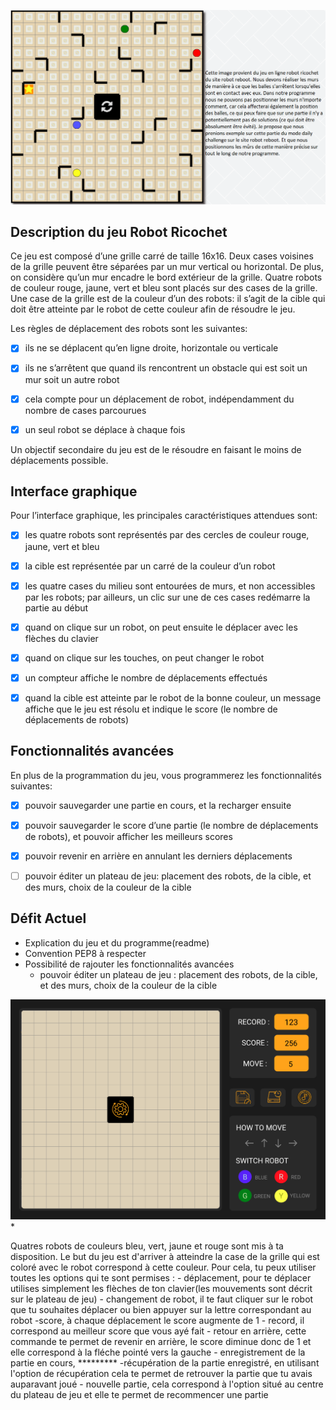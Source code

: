 ![](img/exemple_de_terrain.png)


## Description du jeu Robot Ricochet

Ce jeu est composé d’une grille carré de taille 16x16. Deux cases voisines de la grille peuvent être séparées par un mur vertical ou horizontal. De plus, on considère qu’un mur encadre le bord extérieur de la grille. Quatre robots de couleur rouge, jaune, vert et bleu sont placés sur des cases de la grille. Une case de la grille est de la couleur d’un des robots: il s’agit de la cible qui doit être atteinte par le robot de cette couleur afin de résoudre le jeu.

Les règles de déplacement des robots sont les suivantes:

- [X] ils ne se déplacent qu’en ligne droite, horizontale ou verticale

- [X] ils ne s’arrêtent que quand ils rencontrent un obstacle qui est soit un mur soit un autre robot

- [X] cela compte pour un déplacement de robot, indépendamment du nombre de cases parcourues

- [X] un seul robot se déplace à chaque fois

Un objectif secondaire du jeu est de le résoudre en faisant le moins de déplacements possible.

## Interface graphique

Pour l’interface graphique, les principales caractéristiques attendues sont:

- [X] les quatre robots sont représentés par des cercles de couleur rouge, jaune, vert et bleu

- [X] la cible est représentée par un carré de la couleur d’un robot

- [X] les quatre cases du milieu sont entourées de murs, et non accessibles par les robots; par ailleurs, un clic sur une de ces cases redémarre la partie au début

- [X] quand on clique sur un robot, on peut ensuite le déplacer avec les flèches du clavier

- [X] quand on clique sur les touches, on peut changer le robot

- [X] un compteur affiche le nombre de déplacements effectués

- [X] quand la cible est atteinte par le robot de la bonne couleur, un message affiche que le jeu est résolu et indique le score (le nombre de déplacements de robots)


## Fonctionnalités avancées

En plus de la programmation du jeu, vous programmerez les fonctionnalités suivantes:

- [X] pouvoir sauvegarder une partie en cours, et la recharger ensuite

- [X] pouvoir sauvegarder le score d’une partie (le nombre de déplacements de robots), et pouvoir afficher les meilleurs scores

- [X] pouvoir revenir en arrière en annulant les derniers déplacements

- [ ] pouvoir éditer un plateau de jeu: placement des robots, de la cible, et des murs, choix de la couleur de la cible


## Défit Actuel

- Explication du jeu et du programme(readme)
- Convention PEP8 à respecter
- Possibilité de rajouter les fonctionnalités avancées
    - pouvoir éditer un plateau de jeu : placement des robots, de la cible, et des murs, choix de la couleur de la cible


![](img/robot_ricochet_UI.png)*


Quatres robots de couleurs bleu, vert, jaune et rouge sont mis à ta disposition. Le but du jeu est d'arriver à atteindre la case de la grille qui est coloré avec le robot correspond à cette couleur.
Pour cela, tu peux utiliser toutes les options qui te sont permises :
    - déplacement, pour te déplacer utilises simplement les flèches de ton clavier(les mouvements sont décrit sur le plateau de jeu)
    - changement de robot, il te faut cliquer sur le robot que tu souhaites déplacer ou bien appuyer sur la lettre correspondant au robot
    -score, à chaque déplacement le score augmente de 1
    - record, il correspond au meilleur score que vous ayé fait 
    - retour en arrière, cette commande te permet de revenir en arrière, le score diminue donc de 1 et elle correspond à la fléche pointé vers la gauche
    - enregistrement de la partie en cours, *********
    -récupération de la partie enregistré, en utilisant l'option de récupération cela te permet de retrouver la partie que tu avais auparavant joué
    - nouvelle partie, cela correspond à l'option situé au centre du plateau de jeu et elle te permet de recommencer une partie
